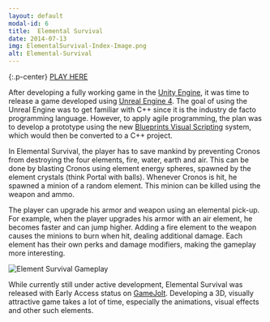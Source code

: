 ```yaml
---
layout: default
modal-id: 6
title:  Elemental Survival
date: 2014-07-13
img: ElementalSurvival-Index-Image.png
alt: Elemental-Survival
---
```


{:.p-center}
[PLAY HERE][gamejolt-elemental-survival]

After developing a fully working game in the [Unity Engine][unity-3d], it was time to release a game developed using [Unreal Engine 4][unreal-engine-4]. The goal of using the Unreal Engine was to get familiar with C++ since it is the industry de facto programming language. However, to apply agile programming, the plan was to develop a prototype using the new [Blueprints Visual Scripting][blueprints] system, which would then be converted to a C++ project.

In Elemental Survival, the player has to save mankind by preventing Cronos from destroying the four elements, fire, water, earth and air. This can be done by blasting Cronos using element energy spheres, spawned by the element crystals (think Portal with balls). Whenever Cronos is hit, he spawned a minion of a random element. This minion can be killed using the weapon and ammo.

The player can upgrade his armor and weapon using an elemental pick-up. For example, when the player upgrades his armor with an air element, he becomes faster and can jump higher. Adding a fire element to the weapon causes the minions to burn when hit, dealing additional damage. Each element has their own perks and damage modifiers, making the gameplay more interesting.

<img src="{{ site.baseurl }}/assets/images/elemental_survival/Ingame.png" class="img-responsive img-centered" alt="Element Survival Gameplay">

While currently still under active development, Elemental Survival was released with Early Access status on [GameJolt][gamejolt-elemental-survival]. Developing a 3D, visually attractive game takes a lot of time, especially the animations, visual effects and other such elements.

[gamejolt-elemental-survival]: https://gamejolt.com/games/elemental_survival/278090#close
[unity-3d]: https://unity3d.com/unity
[blueprints]: https://docs.unrealengine.com/latest/INT/Engine/Blueprints/
[unreal-engine-4]: https://www.unrealengine.com/what-is-unreal-engine-4
